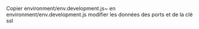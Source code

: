 Copier environment/env.development.js~ en environment/env.development.js
    modifier les données des ports et de la clé ssl